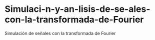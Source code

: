 # Simulaci-n-y-an-lisis-de-se-ales-con-la-transformada-de-Fourier
Simulación de señales con la transformada de Fourier
